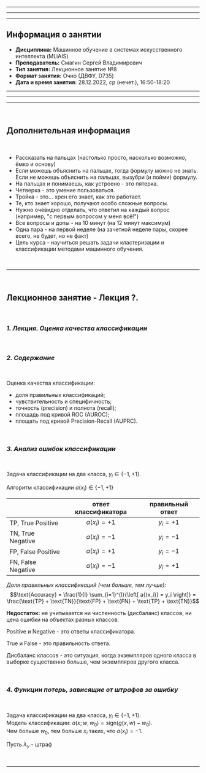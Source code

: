 ___
___
___
## Информация о занятии
- __Дисциплина:__ Машинное обучение в системах искусственного интеллекта (MLiAIS)
- __Преподаватель:__ Смагин Сергей Владимирович
- __Тип занятия:__ Лекционное занятие №8
- __Формат занятия:__ Очно (ДВФУ, D735)
- __Дата и время занятия:__ 28.12.2022, ср (нечет.), 16:50-18:20
___
___
___

&nbsp;

## Дополнительная информация

&nbsp;

- Рассказать на пальцах (настолько просто, насколько возможно, ёмко и основу)
- Если можешь объяснить на пальцах, тогда формулу можно не знать. Если не можешь объяснить на пальцах, вызубри (и пойми) формулу.
- На пальцах и понимаешь, как устроено - это пятерка.
- Четверка - это умение пользоваться.
- Тройка - это... хрен его знает, как это работает.
- Те, кто знает хорошо, получают особо сложные вопросы.
- Нужно очевидно отделать, что ответил на каждый вопрос (например, "с первым вопросом у меня всё!")
- Все вопросы и допы - на 10 минут (на 12 минут максимум)
- Одна пара - на первой неделе (на зачетной неделе пары, скорее всего, не будет, но не факт)
- Цель курса - научиться решать задачи кластеризации и классификации методами машинного обучения.

&nbsp;

___

&nbsp;

## Лекционное занятие - Лекция ?.

&nbsp;

### ___1. Лекция. Оценка качества классификации___

&nbsp;

### ___2. Содержание___

&nbsp;

Оценка качества классификации:
- доля правильных классификаций;
- чувствительность и специфичность;
- точность (precision) и полнота (recall);
- площадь под кривой ROC (AUROC);
- площать под кривой Precision-Recall (AUPRC).

&nbsp;

### ___3. Анализ ошибок классификации___

&nbsp;

Задача классификации на два класса, $y_i \in {\lbrace -1, +1 \rbrace}$.

Алгоритм классификации $a{(x_i)} \in {\lbrace -1, +1 \rbrace}$

||ответ классификатора|правильный ответ|
|:-|:-:|:-:|
|TP, True Positive|$a{(x_i)} = +1$|$y_i = +1$|
|TN, True Negative|$a{(x_i)} = -1$|$y_i = -1$|
|FP, False Positive|$a{(x_i)} = +1$|$y_i = -1$|
|FN, False Negative|$a{(x_i)} = -1$|$y_i = +1$|

_Доля правильных классификаций (чем больше, тем лучше):_
$$\text{Accuracy} = \frac{1}{l} \sum_{i=1}^{l}{\left[ a{(x_i)} = y_i \right]} = \frac{\text{TP} + \text{TN}}{\text{FP} + \text{FN} + \text{TP} + \text{TN}}$$

__Недостаток:__ не учитывается ни численность (дисбаланс) классов, ни цена
ошибки на объектах разных классов.

Positive и Negative - это ответы классификатора.

True и False - это правильность ответа.

Дисбаланс классов - это ситуация, когда экземпляров одного класса в выборке
существенно больше, чем экземпляров другого класса.

&nbsp;

### ___4. Функции потерь, зависящие от штрафов за ошибку___

&nbsp;

Задача классификации на два класса, $y_i \in {\lbrace -1, +1 \rbrace}$.\
Модель классификации: $a{(x; w, w_0)} = \text{sign}{\left( g{(x, w)} - w_0 \right)}$.\
Чем больше $w_0$, тем больше $x_i$ таких, что $a{(x_i)} = -1$.

Пусть $\lambda_y$ - штраф

&nbsp;

___